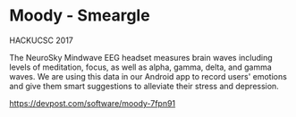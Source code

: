# Moody - Smeargle
HACKUCSC 2017

The NeuroSky Mindwave EEG headset measures brain waves including levels of meditation, focus, as well as alpha, gamma, delta, and gamma waves. We are using this data in our Android app to record users' emotions and give them smart suggestions to alleviate their stress and depression.

https://devpost.com/software/moody-7fpn91
